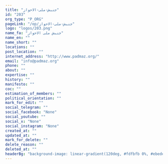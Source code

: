 ```yaml
---
title: "جنبش-ملی-الاحواز"
id: "203"
org_type: "P_ORG"
pageLink: "/op/جنبش-ملی-الاحواز"
logo: "logos/203.png"
name_fa: "جنبش ملی الاحواز"
name_en: ""
name_short: ""
locations: ""
post_location: ""
internet_address: "http://www.padmaz.org/"
email: "info@padmaz.org"
phone: ""
about: ""
expertise: ""
history: ""
manifesto: ""
coc: ""
estimation_of_members: ""
political_orientation: ""
mark_for_edit: ""
social_telegram: ""
social_facebook: "None"
social_youtube: ""
social_x: "None"
social_instagram: "None"
created_at: ""
updated_at: ""
mark_for_delete: ""
delete_reason: ""
deleted_at: ""
headerBg: "background-image: linear-gradient(120deg, #fdfbfb 0%, #ebedee 100%);"
---
```

